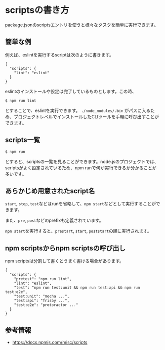 # scriptsの書き方

package.jsonのscriptsエントリを使うと様々なタスクを簡単に実行できます。

## 簡単な例

例えば、eslintを実行するscriptは次のように書きます。

```
{
  "scripts": {
    "lint": "eslint"
  }
}
```

eslintのインストールや設定は完了しているものとします。この時、

```
$ npm run lint
```

とすることで、eslintを実行できます。 `./node_modules/.bin` がパスに入るため、プロジェクトレベルでインストールしたCLIツールを手軽に呼び出すことができます。

## scripts一覧

```
$ npm run
```

とすると、scriptsの一覧を見ることができます。node.jsのプロジェクトでは、scriptsがよく設定されているため、npm runで何が実行できるか分かることが多いです。

## あらかじめ用意されたscript名

`start`, `stop`, `test`などはrunを省略して、`npm start`などとして実行することができます。

また、`pre`, `post`などのprefixも定義されています。

`npm start`を実行すると、`prestart`, `start`, `poststart`の順に実行されます。

## npm scriptsからnpm scriptsの呼び出し

npm scriptsは分割して書くとうまく書ける場合があります。

```
{
  "scripts": {
    "pretest": "npm run lint",
    "lint": "eslint",
    "test": "npm run test:unit && npm run test:api && npm run test:e2e",
    "test:unit": "mocha ...",
    "test:api": "frisby ...",
    "test:e2e": "protoractor ..."
  }
}
```

## 参考情報

- https://docs.npmjs.com/misc/scripts
